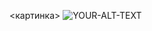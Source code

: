 <картинка>
 <source media="(предпочитает-цветовую-схему: темную)" srcset="ВАШЕ-ИЗОБРАЖЕНИЕ-В-ТЕМНОМ-РЕЖИМЕ">
 <source media="(prefers-color-scheme: light)" srcset="YOUR-LIGHTMODE-IMAGE">
 <img alt="YOUR-ALT-TEXT" src="YOUR-DEFAULT-IMAGE">
</picture>
